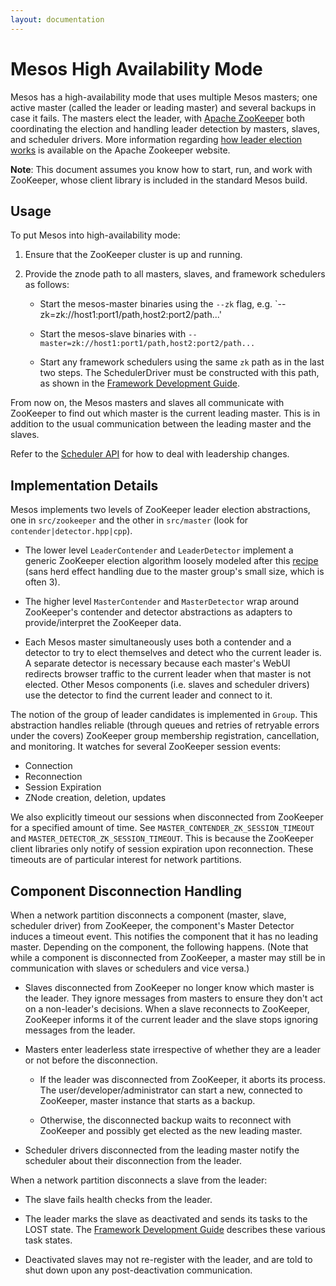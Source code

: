 ```yaml
---
layout: documentation
---
```


# Mesos High Availability Mode

Mesos has a high-availability mode that uses multiple Mesos masters; one active master (called the leader or leading master) and several backups in case it fails. The masters elect the leader, with [Apache ZooKeeper](http://zookeeper.apache.org/) both coordinating the election and handling leader detection by masters, slaves, and scheduler drivers. More information regarding [how leader election works](http://zookeeper.apache.org/doc/trunk/recipes.html#sc_leaderElection) is available on the Apache Zookeeper website.

**Note**: This document assumes you know how to start, run, and work with ZooKeeper, whose client library is included in the standard Mesos build.

## Usage
To put Mesos into high-availability mode:

1. Ensure that the ZooKeeper cluster is up and running.

2. Provide the znode path to all masters, slaves, and framework schedulers as follows:

    * Start the mesos-master binaries using the `--zk` flag, e.g. `--zk=zk://host1:port1/path,host2:port2/path...'  

    * Start the mesos-slave binaries with `--master=zk://host1:port1/path,host2:port2/path...`

    * Start any framework schedulers using the same `zk` path as in the last two steps. The SchedulerDriver must be constructed with this path, as shown in the [Framework Development Guide]( http://mesos.apache.org/documentation/latest/app-framework-development-guide/).

From now on, the Mesos masters and slaves all communicate with ZooKeeper to find out which master is the current leading master. This is in addition to the usual communication between the leading master and the slaves.

Refer to the [Scheduler API](http://mesos.apache.org/documentation/latest/app-framework-development-guide/) for how to deal with leadership changes.

## Implementation Details
Mesos implements two levels of ZooKeeper leader election abstractions, one in `src/zookeeper` and the other in `src/master` (look for `contender|detector.hpp|cpp`).

* The lower level `LeaderContender` and `LeaderDetector` implement a generic ZooKeeper election algorithm loosely modeled after this
[recipe](http://zookeeper.apache.org/doc/trunk/recipes.html#sc_leaderElection) (sans herd effect handling due to the master group's small size, which is often 3).

* The higher level `MasterContender` and `MasterDetector` wrap around ZooKeeper's contender and detector abstractions as adapters to provide/interpret the ZooKeeper data.

* Each Mesos master simultaneously uses both a contender and a detector to try to elect themselves and detect who the current leader is. A separate detector is necessary because each master's WebUI redirects browser traffic to the current leader when that master is not elected. Other Mesos components (i.e. slaves and scheduler drivers) use the detector to find the current leader and connect to it.

The notion of the group of leader candidates is implemented in `Group`. This abstraction handles reliable (through queues and retries of retryable errors under the covers) ZooKeeper group membership registration, cancellation, and monitoring. It watches for several ZooKeeper session events:

* Connection
* Reconnection
* Session Expiration
* ZNode creation, deletion, updates

We also explicitly timeout our sessions when disconnected from ZooKeeper for a specified amount of time. See `MASTER_CONTENDER_ZK_SESSION_TIMEOUT` and `MASTER_DETECTOR_ZK_SESSION_TIMEOUT`. This is because the ZooKeeper client libraries only notify of session expiration upon reconnection. These timeouts are of particular interest for network partitions.

## Component Disconnection Handling

When a network partition disconnects a component (master, slave, scheduler driver) from ZooKeeper, the component's Master Detector induces a timeout event. This notifies the component that it has no leading master. Depending on the component, the following happens. (Note that while a component is disconnected from ZooKeeper, a master may still be in communication with slaves or schedulers and vice versa.)

* Slaves disconnected from ZooKeeper no longer know which master is the leader. They ignore messages from masters to ensure they don't act on a non-leader's decisions. When a slave reconnects to ZooKeeper, ZooKeeper informs it of the current leader and the slave stops ignoring messages from the leader.

* Masters enter leaderless state irrespective of whether they are a leader or not before the disconnection.

    * If the leader was disconnected from ZooKeeper, it aborts its process. The user/developer/administrator can start a new, connected to ZooKeeper, master instance that starts as a backup.

    * Otherwise, the disconnected backup waits to reconnect with ZooKeeper and possibly get elected as the new leading master.

* Scheduler drivers disconnected from the leading master notify the scheduler about their disconnection from the leader.

When a network partition disconnects a slave from the leader:

* The slave fails health checks from the leader.

* The leader marks the slave as deactivated and sends its tasks to the LOST state. The  [Framework Development Guide](http://mesos.apache.org/documentation/latest/app-framework-development-guide/) describes these various task states.

* Deactivated slaves may not re-register with the leader, and are told to shut down upon any post-deactivation communication.
